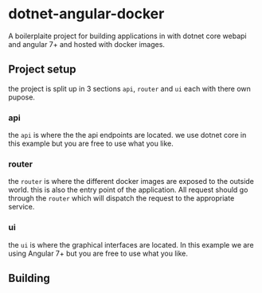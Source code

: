 # dotnet-angular-docker

A boilerplaite project for building applications in with dotnet core webapi and angular 7+ and hosted with docker images.

## Project setup
the project is split up in 3 sections `api`, `router` and `ui` each with there own pupose.

### api

the `api` is where the the api endpoints are located. we use dotnet core in this example but you are free to use what you like.

### router

the `router` is where the different docker images are exposed to the outside world. this is also the entry point of the application. All request should go through the `router` which will dispatch the request to the appropriate service.

### ui

the `ui` is where the graphical interfaces are located. In this example we are using Angular 7+ but you are free to use what you like.

## Building